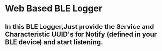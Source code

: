 # Web Based BLE Logger
## In this BLE Logger,Just provide the Service and Characteristic UUID's for Notify (defined in your BLE device) and start listening.
